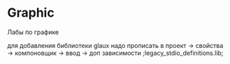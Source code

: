 # Graphic
Лабы по графике


для добавления библиотеки glaux надо прописать в проект -> свойства -> компоновщик -> ввод -> доп зависимости ;legacy_stdio_definitions.lib;
